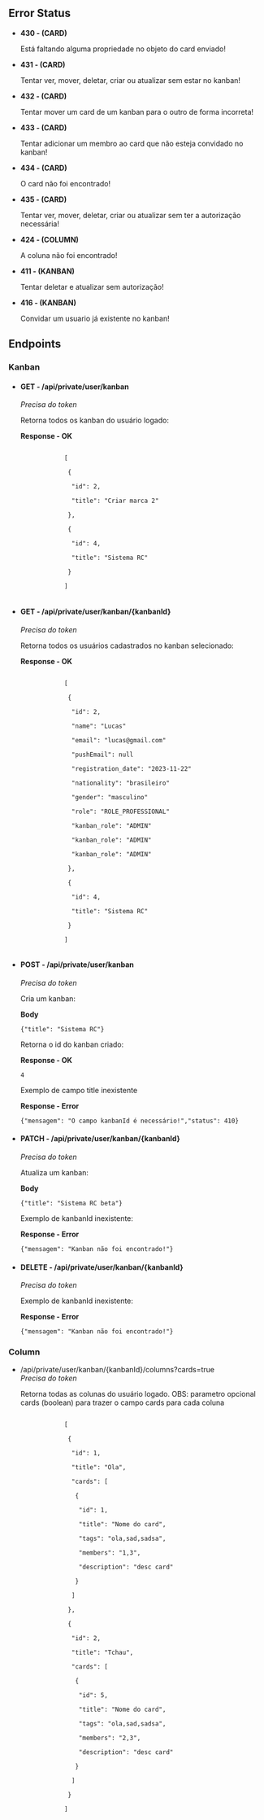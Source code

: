 <h2>Error Status</h2>
<ul>
    <li>
        <b>430 - (CARD)</b>
        <p>Está faltando alguma propriedade no objeto do card enviado!</p>
    </li>
    <li>
        <b>431 - (CARD)</b>
        <p>Tentar ver, mover, deletar, criar ou atualizar sem estar no kanban!</p>
    </li>
    <li>
        <b>432 - (CARD)</b>
        <p>Tentar mover um card de um kanban para o outro de forma incorreta!</p>
    </li>
    <li>
        <b>433 - (CARD)</b>
        <p>Tentar adicionar um membro ao card que não esteja convidado no kanban!</p>
    </li>
    <li>
        <b>434 - (CARD)</b>
        <p>O card não foi encontrado!</p>
    </li>
    <li>
        <b>435 - (CARD)</b>
        <p>Tentar ver, mover, deletar, criar ou atualizar sem ter a autorização necessária!</p>
    </li>
    <li>
        <b>424 - (COLUMN)</b>
        <p>A coluna não foi encontrado!</p>
    </li>
    <li>
        <b>411 - (KANBAN)</b>
        <p>Tentar deletar e atualizar sem autorização!</p>
    </li>
    <li>
        <b>416 - (KANBAN)</b>
        <p>Convidar um usuario já existente no kanban!</p>
    </li>
</ul>

<h2>Endpoints</h2>

<h3>Kanban</h3>

<ul>
    <li>
        <h4>GET - <a>/api/private/user/kanban</a></h4>
        <i>Precisa do token</i>
        <p></p>
        <p>Retorna todos os kanban do usuário logado:</p>
        <b>Response - OK</b>
        <p></p>
        <code>
            [<br />
            &nbsp;{<br />
            &nbsp;&nbsp;"id": 2,<br />
            &nbsp;&nbsp;"title": "Criar marca 2"<br />
            &nbsp;},<br />
            &nbsp;{<br />
            &nbsp;&nbsp;"id": 4,<br />
            &nbsp;&nbsp;"title": "Sistema RC"<br />
            &nbsp;}<br />
            ]
        </code>
        <p></p>
    </li>
    <li>
        <h4>GET - <a>/api/private/user/kanban/{kanbanId}</a></h4>
        <i>Precisa do token</i>
        <p></p>
        <p>Retorna todos os usuários cadastrados no kanban selecionado:</p>
        <b>Response - OK</b>
        <p></p>
        <code>
            [<br />
            &nbsp;{<br />
            &nbsp;&nbsp;"id": 2,<br />
            &nbsp;&nbsp;"name": "Lucas"<br />
            &nbsp;&nbsp;"email": "lucas@gmail.com"<br />
            &nbsp;&nbsp;"pushEmail": null<br />
            &nbsp;&nbsp;"registration_date": "2023-11-22"<br />
            &nbsp;&nbsp;"nationality": "brasileiro"<br />
            &nbsp;&nbsp;"gender": "masculino"<br />
            &nbsp;&nbsp;"role": "ROLE_PROFESSIONAL"<br />
            &nbsp;&nbsp;"kanban_role": "ADMIN"<br />
            &nbsp;&nbsp;"kanban_role": "ADMIN"<br />
            &nbsp;&nbsp;"kanban_role": "ADMIN"<br />
            &nbsp;},<br />
            &nbsp;{<br />
            &nbsp;&nbsp;"id": 4,<br />
            &nbsp;&nbsp;"title": "Sistema RC"<br />
            &nbsp;}<br />
            ]
        </code>
        <p></p>
    </li>
    <li>
        <h4>POST - <a>/api/private/user/kanban</a></h4>
        <i>Precisa do token</i>
        <p></p>
        <p>Cria um kanban:</p>
        <b>Body</b>
        <p></p>
        <code>{"title": "Sistema RC"}</code>
        <p></p>
        <p>Retorna o id do kanban criado:</p>
        <b>Response - OK</b>
        <p></p>
        <code>4</code>
        <p></p>
        <p>Exemplo de campo title inexistente</p>
        <b>Response - Error</b>
        <p></p>
        <code>{"mensagem": "O campo kanbanId é necessário!","status": 410}</code>
        <p></p>
    </li>
    <li>
        <h4>PATCH - <a>/api/private/user/kanban/{kanbanId}</a></h4>
        <i>Precisa do token</i>
        <p></p>
        <p>Atualiza um kanban:</p>
        <b>Body</b>
        <p></p>
        <code>{"title": "Sistema RC beta"}</code>
        <p></p>
        <p>Exemplo de kanbanId inexistente:</p>
        <b>Response - Error</b>
        <p></p>
        <code>{"mensagem": "Kanban não foi encontrado!"}</code>
        <p></p>
    </li>
    <li>
        <h4>DELETE - <a>/api/private/user/kanban/{kanbanId}</a></h4>
        <i>Precisa do token</i>
        <p>Exemplo de kanbanId inexistente:</p>
        <b>Response - Error</b>
        <p></p>
        <code>{"mensagem": "Kanban não foi encontrado!"}</code>
    </li>
</ul>

<h3>Column</h3>

<ul>
    <li>
        <a>/api/private/user/kanban/{kanbanId}/columns?cards=true</a>
        <br />
        <i>Precisa do token</i>
        <p></p>
        <p>Retorna todas as colunas do usuário logado. OBS: parametro opcional cards (boolean) para trazer o campo cards para cada coluna</p>
        <code>
            [<br />
            &nbsp;{<br />
            &nbsp;&nbsp;"id": 1,<br />
            &nbsp;&nbsp;"title": "Ola",<br />
            &nbsp;&nbsp;"cards": [<br />
            &nbsp;&nbsp;&nbsp;{<br />
            &nbsp;&nbsp;&nbsp;&nbsp;"id": 1,<br />
            &nbsp;&nbsp;&nbsp;&nbsp;"title": "Nome do card",<br />
            &nbsp;&nbsp;&nbsp;&nbsp;"tags": "ola,sad,sadsa",<br />
            &nbsp;&nbsp;&nbsp;&nbsp;"members": "1,3",<br />
            &nbsp;&nbsp;&nbsp;&nbsp;"description": "desc card"<br />
            &nbsp;&nbsp;&nbsp;}<br />
            &nbsp;&nbsp;]<br />
            &nbsp;},<br />
            &nbsp;{<br />
            &nbsp;&nbsp;"id": 2,<br />
            &nbsp;&nbsp;"title": "Tchau",<br />
            &nbsp;&nbsp;"cards": [<br />
            &nbsp;&nbsp;&nbsp;{<br />
            &nbsp;&nbsp;&nbsp;&nbsp;"id": 5,<br />
            &nbsp;&nbsp;&nbsp;&nbsp;"title": "Nome do card",<br />
            &nbsp;&nbsp;&nbsp;&nbsp;"tags": "ola,sad,sadsa",<br />
            &nbsp;&nbsp;&nbsp;&nbsp;"members": "2,3",<br />
            &nbsp;&nbsp;&nbsp;&nbsp;"description": "desc card"<br />
            &nbsp;&nbsp;&nbsp;}<br />
            &nbsp;&nbsp;]<br />
            &nbsp;}<br />
            ]
        </code>
    </li>
</ul>
